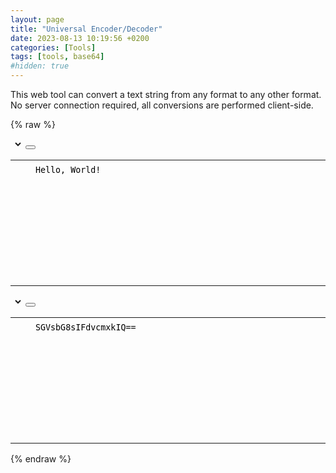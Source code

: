 ```yaml
---
layout: page
title: "Universal Encoder/Decoder"
date: 2023-08-13 10:19:56 +0200
categories: [Tools]
tags: [tools, base64]
#hidden: true
---
```


This web tool can convert a text string from any format to any other format.
No server connection required, all conversions are performed client-side.

{% raw %}
<style>
.encdec-highlight {
  padding: 0;
}
.encdec-code-container {
  width: 100%;
  padding: 0 !important;
}
.encdec-code-block {
  width: 100%;
  height: 200px; /* TODO: auto-resize */
  background: none;
  outline: 0;
  padding: .5rem 1.5rem 1rem;
  border: 0;
  resize: none;
}
.encdec-select-container {
  display: inline-block;
  border-radius: .5rem;
}
.encdec-select-control {
  background: var(--highlight-bg-color);
  color: var(--code-header-text-color);
  border: 0;
  font-size: .85rem;
  font-weight: 600;
  text-align: center;
  cursor: pointer;
}
.encdec-select-control:hover {
  color: black;
}
@media (prefers-color-scheme: dark) {
  html:not([data-mode]) .encdec-select-control:hover,
  html[data-mode="dark"] .encdec-select-control:hover {
    color: white;
  }
}
.encdec-error {
  margin: 0 1em 1em;
}
.encdec-error:not([data-error]) {
  display: none;
}
.encdec-error::after {
  content: attr(data-error);
}
</style>

<div class="language-plaintext highlighter-rouge">
  <div class="code-header">
    <span class="encdec-select-container">
      <i class="fas fa-code fa-fw small"></i><select id="encdec-select1" class="encdec-select-control"></select>
    </span>
    <button aria-label="copy" data-title-succeed="Copied!"><i class="far fa-clipboard"></i></button>
  </div>
  <div class="highlight encdec-highlight">
    <!-- HACK: https://github.com/cotes2020/jekyll-theme-chirpy/blob/0d4103d47bc9cff93918bb09a2957737cc3c9fe0/_includes/refactor-content.html#L14 -->
    <code><table class="rouge-table">
      <tbody>
        <tr>
          <td class="rouge-gutter gl"></td>
          <!-- HACK: avoid white spaces when copying to clipboard. -->
          <td class="rouge-code encdec-code-container"><textarea id="encdec-code1" class="encdec-code-block" contenteditable autocomplete="off" autocorrect="off" autocapitalize="off" spellcheck="false">Hello, World!</textarea></td>
        </tr>
      </tbody>
    </table></code>
    <blockquote id="encdec-error1" class="prompt-danger encdec-error"></blockquote>
  </div>
</div>

<div class="language-plaintext highlighter-rouge">
  <div class="code-header">
    <span class="encdec-select-container">
      <i class="fas fa-code fa-fw small"></i><select id="encdec-select2" class="encdec-select-control"></select>
    </span>
    <button aria-label="copy" data-title-succeed="Copied!"><i class="far fa-clipboard"></i></button>
  </div>
  <div class="highlight encdec-highlight">
    <code><table class="rouge-table">
      <tbody>
        <tr>
          <td class="rouge-gutter gl"></td>
          <td class="rouge-code encdec-code-container"><textarea id="encdec-code2" class="encdec-code-block" contenteditable autocomplete="off" autocorrect="off" autocapitalize="off" spellcheck="false">SGVsbG8sIFdvcmxkIQ==</textarea></td>
        </tr>
      </tbody>
    </table></code>
    <blockquote id="encdec-error2" class="prompt-danger encdec-error"></blockquote>
  </div>
</div>

<script>(() => {
  const str2bin = data => new TextEncoder().encode(data);
  const bin2str = data => new TextDecoder('utf-8').decode(data);

  /** @type {{ [format: string]: string }} */
  const formats = {
    'base64': "Base64",
    'hex': "HEX",
    'json': "JSON",
    'uri-component': "URI Component",
    'utf8': "UTF-8",
  };

  /** @type {{ [format: string]: (data: string) => Uint8Array }} */
  const decoders = {
    'base64': data => new Uint8Array(atob(data).split('').map(c => c.charCodeAt(0))),
    'hex': data => {
      data = data.replace(/[^a-zA-Z0-9]/g, '');

      if (/[^a-fA-F0-9]/.test(data))
        throw new SyntaxError("String contains an invalid character.");

      if (data.length % 2)
        throw new SyntaxError("Invalid string length.");

      const bytes = new Uint8Array(data.length / 2);
      for (let i = 0; i < data.length - 1; i += 2)
          bytes[i / 2] = parseInt(data.substr(i, 2), 16);

      return bytes;
    },
    'json': data => str2bin(JSON.parse(`"${data}"`)),
    'uri-component': data => str2bin(decodeURIComponent(data)),
    'utf8': str2bin,
  };

  /** @type {{ [format: string]: (data: Uint8Array) => string }} */
  const encoders = {
    'base64': data => btoa(String.fromCharCode(...data)),
    'hex': data => [...data].map(b => b.toString(16).padStart(2, '0')).join(''),
    'json': data => JSON.stringify(bin2str(data)).replace(/^"|"$/g, ''),
    'uri-component': data => encodeURIComponent(bin2str(data)),
    'utf8': bin2str,
  };

  const NO_CONVERTER_AVAILABLE = "No converter available.";

  const select1 = document.getElementById('encdec-select1');
  const select2 = document.getElementById('encdec-select2');

  const code1 = document.getElementById('encdec-code1');
  const code2 = document.getElementById('encdec-code2');

  const error1 = document.getElementById('encdec-error1');
  const error2 = document.getElementById('encdec-error2');

  for (const select of [select1, select2]) {
    for (const format in formats) {
      const option = document.createElement('option');
      option.value = format;
      option.innerText = formats[format];
      select.appendChild(option);
    }
  }

  const urlSearch = new URLSearchParams(window.location.search);
  select1.value = urlSearch.get('from') || 'utf8';
  select2.value = urlSearch.get('to') || 'base64';

  if (urlSearch.has('value'))
    code1.value = urlSearch.get('value');

  let format1 = select1.value;
  select1.addEventListener('change', () => {
    convert(code1.value, format1, select1.value, code1, error2, error1, true);
    format1 = select1.value;

    convert(code1.value, format1, format2, code2, error1, error2, false);
    refresh(code1.value, format1, format2);
  });

  let format2 = select2.value;
  select2.addEventListener('change', () => {
    convert(code2.value, format2, select2.value, code2, error1, error2, true);
    format2 = select2.value;

    convert(code2.value, format2, format1, code1, error2, error1, false);
    refresh(code2.value, format2, format1);
  });

  code1.addEventListener('input', () => {
    convert(code1.value, format1, format2, code2, error1, error2, false);
    refresh(code1.value, format1, format2);
  });

  code2.addEventListener('input', () => {
    convert(code2.value, format2, format1, code1, error2, error1, false);
    refresh(code2.value, format2, format1);
  });

  const refresh = (value, from, to) => {
    /* HACK: for the "copy to clipboard" script. */
    code1.innerText = code1.value;
    code2.innerText = code2.value;

    const urlSearch = new URLSearchParams(window.location.search);
    urlSearch.set('from', from);
    urlSearch.set('to', to);

    if (value)
      urlSearch.set('value', value);
    else
      urlSearch.delete('value');

    const url = window.location.pathname + '?' + urlSearch.toString();
    if (window.location.href != url)
      history.replaceState(null, "", url);
  };

  /**
   * @param {string} data
   * @param {string} srcFormat
   * @param {string} destFormat
   * @param {HTMLPreElement} dest
   * @param {HTMLDivElement} srcError
   * @param {HTMLDivElement} destError
   * @param {boolean} ignoreErrors
   */
  const convert = (data, srcFormat, destFormat, dest, srcError, destError, ignoreErrors) => {
    srcError.removeAttribute('data-error');
    destError.removeAttribute('data-error');

    /** @type {Uint8Array} */
    let decoded = null;

    if (Object.prototype.hasOwnProperty.call(decoders, srcFormat)) {
      try {
        decoded = decoders[srcFormat](data);
      }
      catch (e) {
        if (!ignoreErrors)
          dest.value = "ERROR";

        srcError.setAttribute('data-error', String(e.message || e));
        return;
      }
    } else {
      if (!ignoreErrors)
        dest.value = "ERROR";

      srcError.setAttribute('data-error', NO_CONVERTER_AVAILABLE);
      return;
    }

    if (Object.prototype.hasOwnProperty.call(encoders, destFormat)) {
      try {
        dest.value = encoders[destFormat](decoded);
      }
      catch (e) {
        if (!ignoreErrors)
          dest.value = "ERROR";

        destError.setAttribute('data-error', String(e.message || e));
        return;
      }
    } else {
      if (!ignoreErrors)
        dest.value = "ERROR";

      destError.setAttribute('data-error', NO_CONVERTER_AVAILABLE);
      return;
    }
  };

  convert(code1.value, format1, format2, code2, error1, error2, false);
  refresh(code1.value, format1, format2);
})()</script>
{% endraw %}
